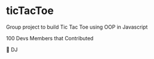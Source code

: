 # ticTacToe

Group project to build Tic Tac Toe using OOP in Javascript

100 Devs Members that Contributed 

👋 DJ
